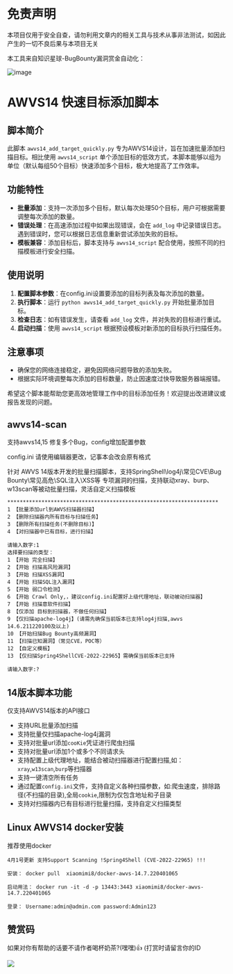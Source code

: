 # 免责声明
本项目仅用于安全自查，请勿利用文章内的相关工具与技术从事非法测试，如因此产生的一切不良后果与本项目无关



本工具来自知识星球-BugBounty漏洞赏金自动化：

![image](https://user-images.githubusercontent.com/50769953/167792916-20a9ee30-6f66-4f83-aa87-2c53e088565a.png)

# AWVS14 快速目标添加脚本

## 脚本简介
此脚本 `awvs14_add_target_quickly.py` 专为AWVS14设计，旨在加速批量添加扫描目标。相比使用 `awvs14_script` 单个添加目标的低效方式，本脚本能够以组为单位（默认每组50个目标）快速添加多个目标，极大地提高了工作效率。

## 功能特性
- **批量添加**：支持一次添加多个目标，默认每次处理50个目标，用户可根据需要调整每次添加的数量。
- **错误处理**：在高速添加过程中如果出现错误，会在 `add_log` 中记录错误日志。遇到错误时，您可以根据日志信息重新尝试添加失败的目标。
- **模板兼容**：添加目标后，脚本支持与 `awvs14_script` 配合使用，按照不同的扫描模板进行安全扫描。

## 使用说明
1. **配置脚本参数**：在config.ini设置要添加的目标列表及每次添加的数量。
2. **执行脚本**：运行 `python awvs14_add_target_quickly.py` 开始批量添加目标。
3. **检查日志**：如有错误发生，请查看 `add_log` 文件，并对失败的目标进行重试。
4. **启动扫描**：使用 `awvs14_script` 根据预设模板对新添加的目标执行扫描任务。

## 注意事项
- 确保您的网络连接稳定，避免因网络问题导致的添加失败。
- 根据实际环境调整每次添加的目标数量，防止因速度过快导致服务器端报错。

希望这个脚本能帮助您更高效地管理工作中的目标添加任务！欢迎提出改进建议或报告发现的问题。

## awvs14-scan
支持awvs14,15 修复多个Bug，config增加配置参数

config.ini 请使用编辑器更改，记事本会改会原有格式

针对 AWVS 14版本开发的批量扫描脚本，支持SpringShell\log4j\常见CVE\Bug Bounty\常见高危\SQL注入\XSS等 专项漏洞的扫描，支持联动xray、burp、w13scan等被动批量扫描，灵活自定义扫描模板

```
********************************************************************
1 【批量添加url到AWVS扫描器扫描】
2 【删除扫描器内所有目标与扫描任务】
3 【删除所有扫描任务(不删除目标)】
4 【对扫描器中已有目标，进行扫描】

请输入数字:1
选择要扫描的类型：
1 【开始 完全扫描】
2 【开始 扫描高风险漏洞】
3 【开始 扫描XSS漏洞】
4 【开始 扫描SQL注入漏洞】
5 【开始 弱口令检测】
6 【开始 Crawl Only,，建议config.ini配置好上级代理地址，联动被动扫描器】
7 【开始 扫描意软件扫描】
8 【仅添加 目标到扫描器，不做任何扫描】
9 【仅扫描apache-log4j】(请需先确保当前版本已支持log4j扫描,awvs 14.6.211220100及以上)
10 【开始扫描Bug Bounty高频漏洞】
11 【扫描已知漏洞】（常见CVE，POC等）
12 【自定义模板】
13 【仅扫描Spring4ShellCVE-2022-22965】需确保当前版本已支持

请输入数字:?
```

## 14版本脚本功能  
仅支持AWVS14版本的API接口
* 支持URL批量添加扫描
* 支持批量仅扫描apache-log4j漏洞
* 支持对批量url添加`cooKie`凭证进行爬虫扫描
* 支持对批量url添加1个或多个不同请求头
* 支持配置上级代理地址，能结合被动扫描器进行配置扫描,如：`xray`,`w13scan`,`burp`等扫描器
* 支持一键清空所有任务
* 通过配置`config.ini`文件，支持自定义各种扫描参数，如:爬虫速度，排除路径(不扫描的目录),全局`cookie`,限制为仅包含地址和子目录
* 支持对扫描器内已有目标进行批量扫描，支持自定义扫描类型



## Linux AWVS14 docker安装
推荐使用docker 
```
4月1号更新 支持Support Scanning !Spring4Shell (CVE-2022-22965) !!!

安装： docker pull  xiaomimi8/docker-awvs-14.7.220401065

启动用法： docker run -it -d -p 13443:3443 xiaomimi8/docker-awvs-14.7.220401065

登录： Username:admin@admin.com password:Admin123
```

## 赞赏码
如果对你有帮助的话要不请作者喝杯奶茶?(嘿嘿)👍 (打赏时请留言你的ID

![](https://s3.bmp.ovh/imgs/2022/02/185eb77e0285777a.png)


